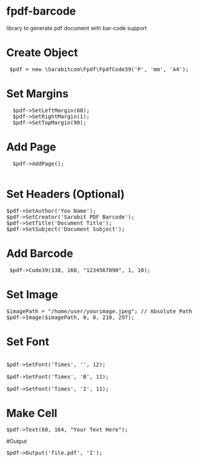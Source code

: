 # fpdf-barcode
library to generate pdf document with bar-code support


# Create Object
<pre>
 $pdf = new \Sarabitcom\Fpdf\FpdfCode39('P', 'mm', 'A4');          
</pre>
# Set Margins
<pre>
  $pdf->SetLeftMargin(68);
  $pdf->SetRightMargin(1);
  $pdf->SetTopMargin(90);
</pre>
 
 # Add Page
 <pre>
  $pdf->AddPage();
 </pre>

# Set Headers (Optional)
<pre>
$pdf->SetAuthor('You Name');
$pdf->SetCreator('Sarabit PDF Barcode');
$pdf->SetTitle('Document Title');
$pdf->SetSubject('Document Subject');
</pre>

# Add Barcode
<pre>
 $pdf->Code39(138, 160, "1234567890", 1, 10);
</pre>

# Set Image
<pre>
$imagePath = "/home/user/yourimage.jpeg"; // Absolute Path
$pdf->Image($imagePath, 0, 0, 210, 297);
</pre>

# Set Font
<pre>
<!-- Normal -->
$pdf->SetFont('Times', '', 12);
<!-- Bold -->
$pdf->SetFont('Times', 'B', 11);
<!-- Italic -->
$pdf->SetFont('Times', 'I', 11);
</pre>

# Make Cell
<pre>
$pdf->Text(68, 164, "Your Text Here");
</pre>

#Output
<pre>
$pdf->Output('file.pdf', 'I');
</pre>
